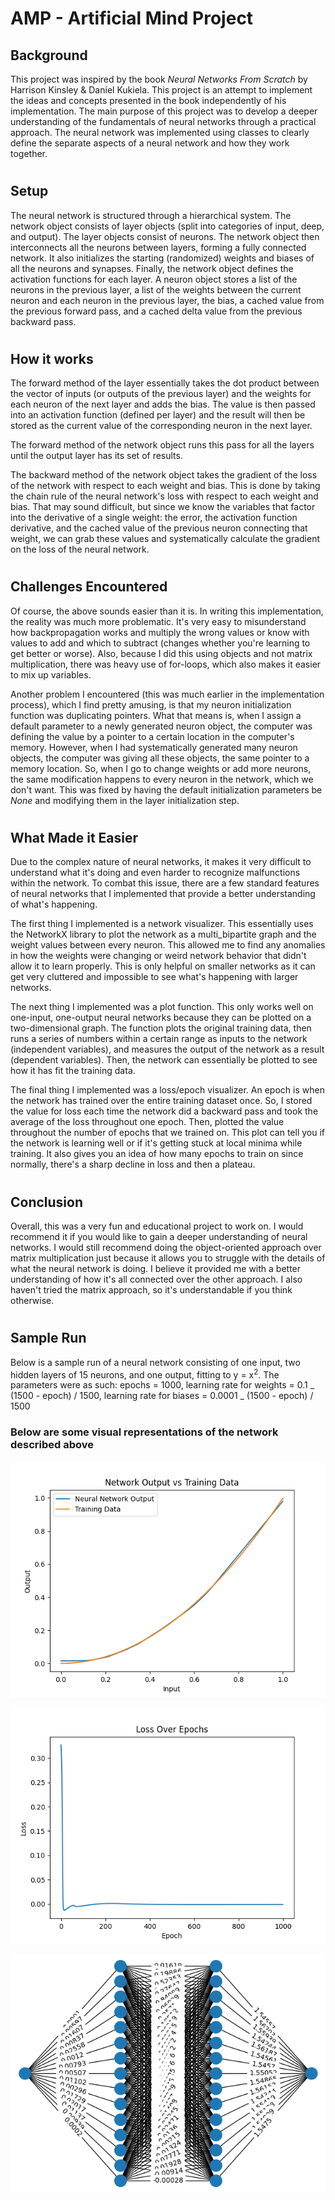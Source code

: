 # AMP - Artificial Mind Project

## Background

This project was inspired by the book _Neural Networks From Scratch_ by Harrison Kinsley & Daniel Kukiela. This project is an attempt to implement the ideas and concepts presented in the book independently of his implementation. The main purpose of this project was to develop a deeper understanding of the fundamentals of neural networks through a practical approach. The neural network was implemented using classes to clearly define the separate aspects of a neural network and how they work together.

#

## Setup

The neural network is structured through a hierarchical system. The network object consists of layer objects (split into categories of input, deep, and output). The layer objects consist of neurons. The network object then interconnects all the neurons between layers, forming a fully connected network. It also initializes the starting (randomized) weights and biases of all the neurons and synapses. Finally, the network object defines the activation functions for each layer. A neuron object stores a list of the neurons in the previous layer, a list of the weights between the current neuron and each neuron in the previous layer, the bias, a cached value from the previous forward pass, and a cached delta value from the previous backward pass.

#

## How it works

The forward method of the layer essentially takes the dot product between the vector of inputs (or outputs of the previous layer) and the weights for each neuron of the next layer and adds the bias. The value is then passed into an activation function (defined per layer) and the result will then be stored as the current value of the corresponding neuron in the next layer.

The forward method of the network object runs this pass for all the layers until the output layer has its set of results.

The backward method of the network object takes the gradient of the loss of the network with respect to each weight and bias. This is done by taking the chain rule of the neural network's loss with respect to each weight and bias. That may sound difficult, but since we know the variables that factor into the derivative of a single weight: the error, the activation function derivative, and the cached value of the previous neuron connecting that weight, we can grab these values and systematically calculate the gradient on the loss of the neural network.

#

## Challenges Encountered

Of course, the above sounds easier than it is. In writing this implementation, the reality was much more problematic. It's very easy to misunderstand how backpropagation works and multiply the wrong values or know with values to add and which to subtract (changes whether you're learning to get better or worse). Also, because I did this using objects and not matrix multiplication, there was heavy use of for-loops, which also makes it easier to mix up variables.

Another problem I encountered (this was much earlier in the implementation process), which I find pretty amusing, is that my neuron initialization function was duplicating pointers. What that means is, when I assign a default parameter to a newly generated neuron object, the computer was defining the value by a pointer to a certain location in the computer's memory. However, when I had systematically generated many neuron objects, the computer was giving all these objects, the same pointer to a memory location. So, when I go to change weights or add more neurons, the same modification happens to every neuron in the network, which we don't want. This was fixed by having the default initialization parameters be _None_ and modifying them in the layer initialization step.

#

## What Made it Easier

Due to the complex nature of neural networks, it makes it very difficult to understand what it's doing and even harder to recognize malfunctions within the network. To combat this issue, there are a few standard features of neural networks that I implemented that provide a better understanding of what's happening.

The first thing I implemented is a network visualizer. This essentially uses the NetworkX library to plot the network as a multi_bipartite graph and the weight values between every neuron. This allowed me to find any anomalies in how the weights were changing or weird network behavior that didn't allow it to learn properly. This is only helpful on smaller networks as it can get very cluttered and impossible to see what's happening with larger networks.

The next thing I implemented was a plot function. This only works well on one-input, one-output neural networks because they can be plotted on a two-dimensional graph. The function plots the original training data, then runs a series of numbers within a certain range as inputs to the network (independent variables), and measures the output of the network as a result (dependent variables). Then, the network can essentially be plotted to see how it has fit the training data.

The final thing I implemented was a loss/epoch visualizer. An epoch is when the network has trained over the entire training dataset once. So, I stored the value for loss each time the network did a backward pass and took the average of the loss throughout one epoch. Then, plotted the value throughout the number of epochs that we trained on. This plot can tell you if the network is learning well or if it's getting stuck at local minima while training. It also gives you an idea of how many epochs to train on since normally, there's a sharp decline in loss and then a plateau.

#

## Conclusion

Overall, this was a very fun and educational project to work on. I would recommend it if you would like to gain a deeper understanding of neural networks. I would still recommend doing the object-oriented approach over matrix multiplication just because it allows you to struggle with the details of what the neural network is doing. I believe it provided me with a better understanding of how it's all connected over the other approach. I also haven't tried the matrix approach, so it's understandable if you think otherwise.

#

## Sample Run

Below is a sample run of a neural network consisting of one input, two hidden layers of 15 neurons, and one output, fitting to y = x<sup>2</sup>. The parameters were as such: epochs = 1000, learning rate for weights = 0.1 _ (1500 - epoch) / 1500, learning rate for biases = 0.0001 _ (1500 - epoch) / 1500
</br>

### Below are some visual representations of the network described above

![Network Output vs Training Data Plot](./images/y=x2_plot.png)

![Network Loss Over Epochs](./images/y=x2_loss.png)

![Network Neuron Visualization](./images/y=x2_network.png)
